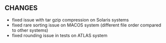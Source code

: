 ## CHANGES
* fixed issue with tar gzip compression on Solaris systems
* fixed rare sorting issue on MACOS system (different file order compared to other systems)
* fixed rounding issue in tests on ATLAS system
